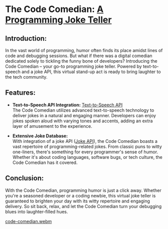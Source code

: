# The Code Comedian: [A Programming Joke Teller](https://code-comedian.vercel.app/)

## Introduction:
In the vast world of programming, humor often finds its place amidst lines of code and debugging sessions. But what if there was a digital comedian dedicated solely to tickling the funny bone of developers? Introducing the Code Comedian – your go-to programming joke teller. Powered by text-to-speech and a joke API, this virtual stand-up act is ready to bring laughter to the tech community.

## Features:
- **Text-to-Speech API Integration:** [Text-to-Speech API](https://rapidapi.com/kelvin2go/api/text-to-speech27)  
  The Code Comedian utilizes advanced text-to-speech technology to deliver jokes in a natural and engaging manner. Developers can enjoy jokes spoken aloud with varying tones and accents, adding an extra layer of amusement to the experience.
  
- **Extensive Joke Database:**  
  With integration of a joke API ([Joke API](https://sv443.net/jokeapi/v2/)), the Code Comedian boasts a vast repertoire of programming-related jokes. From classic puns to witty one-liners, there's something for every programmer's sense of humor. Whether it's about coding languages, software bugs, or tech culture, the Code Comedian has it covered.

## Conclusion:
With the Code Comedian, programming humor is just a click away. Whether you're a seasoned developer or a coding newbie, this virtual joke teller is guaranteed to brighten your day with its witty repertoire and engaging delivery. So sit back, relax, and let the Code Comedian turn your debugging blues into laughter-filled hues.

[code-comedian.webm](https://github.com/VitaliPri/programming-joke-teller/assets/101225909/0101a847-d4c8-4417-b9e2-9a5477c3eb04)

